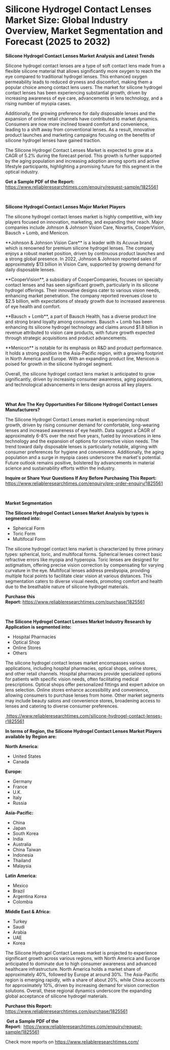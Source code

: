 <p><h1>Silicone Hydrogel Contact Lenses Market Size: Global Industry Overview, Market Segmentation and Forecast (2025 to 2032)</h1></p><p><strong>Silicone Hydrogel Contact Lenses Market Analysis and Latest Trends</strong></p>
<p><p>Silicone hydrogel contact lenses are a type of soft contact lens made from a flexible silicone material that allows significantly more oxygen to reach the eye compared to traditional hydrogel lenses. This enhanced oxygen permeability leads to reduced dryness and discomfort, making them a popular choice among contact lens users. The market for silicone hydrogel contact lenses has been experiencing substantial growth, driven by increasing awareness of eye care, advancements in lens technology, and a rising number of myopia cases. </p><p>Additionally, the growing preference for daily disposable lenses and the expansion of online retail channels have contributed to market dynamics. Consumers are now more inclined toward comfort and convenience, leading to a shift away from conventional lenses. As a result, innovative product launches and marketing campaigns focusing on the benefits of silicone hydrogel lenses have gained traction. </p><p>The Silicone Hydrogel Contact Lenses Market is expected to grow at a CAGR of 5.2% during the forecast period. This growth is further supported by the aging population and increasing adoption among sports and active lifestyle participants, highlighting a promising future for this segment in the optical industry.</p></p>
<p><strong>Get a Sample PDF of the Report:&nbsp;</strong> <a href="https://www.reliableresearchtimes.com/enquiry/request-sample/1825561?utm_campaign=1940&utm_medium=2&utm_source=Github&utm_content=ia&utm_term=07022025&utm_id=silicone-hydrogel-contact-lenses">https://www.reliableresearchtimes.com/enquiry/request-sample/1825561</a></p>
<p>&nbsp;</p>
<p><strong>Silicone Hydrogel Contact Lenses Major Market Players</strong></p>
<p><p>The silicone hydrogel contact lenses market is highly competitive, with key players focused on innovation, marketing, and expanding their reach. Major companies include Johnson & Johnson Vision Care, Novartis, CooperVision, Bausch + Lomb, and Menicon.</p><p>**Johnson & Johnson Vision Care** is a leader with its Acuvue brand, which is renowned for premium silicone hydrogel lenses. The company enjoys a robust market position, driven by continuous product launches and a strong global presence. In 2022, Johnson & Johnson reported sales of approximately $13 billion in Vision Care, supported by growing demand for daily disposable lenses.</p><p>**CooperVision**, a subsidiary of CooperCompanies, focuses on specialty contact lenses and has seen significant growth, particularly in its silicone hydrogel offerings. Their innovative designs cater to various vision needs, enhancing market penetration. The company reported revenues close to $2.5 billion, with expectations of steady growth due to increased awareness of eye health and comfort.</p><p>**Bausch + Lomb**, a part of Bausch Health, has a diverse product line and strong brand loyalty among consumers. Bausch + Lomb has been enhancing its silicone hydrogel technology and claims around $1.8 billion in revenue attributed to vision care products, with future growth expected through strategic acquisitions and product advancements.</p><p>**Menicon** is notable for its emphasis on R&D and product performance. It holds a strong position in the Asia-Pacific region, with a growing footprint in North America and Europe. With an expanding product line, Menicon is poised for growth in the silicone hydrogel segment.</p><p>Overall, the silicone hydrogel contact lens market is anticipated to grow significantly, driven by increasing consumer awareness, aging populations, and technological advancements in lens design across all key players.</p></p>
<p>&nbsp;</p>
<p><strong>What Are The Key Opportunities For Silicone Hydrogel Contact Lenses Manufacturers?</strong></p>
<p><p>The Silicone Hydrogel Contact Lenses market is experiencing robust growth, driven by rising consumer demand for comfortable, long-wearing lenses and increased awareness of eye health. Data suggest a CAGR of approximately 6-8% over the next five years, fueled by innovations in lens technology and the expansion of options for corrective vision needs. The trend toward daily disposable lenses is particularly notable, aligning with consumer preferences for hygiene and convenience. Additionally, the aging population and a surge in myopia cases underscore the market's potential. Future outlook remains positive, bolstered by advancements in material science and sustainability efforts within the industry.</p></p>
<p><strong>Inquire or Share Your Questions If Any Before Purchasing This Report:</strong> <a href="https://www.reliableresearchtimes.com/enquiry/pre-order-enquiry/1825561?utm_campaign=1940&utm_medium=2&utm_source=Github&utm_content=ia&utm_term=07022025&utm_id=silicone-hydrogel-contact-lenses">https://www.reliableresearchtimes.com/enquiry/pre-order-enquiry/1825561</a></p>
<p>&nbsp;</p>
<p><strong>Market Segmentation</strong></p>
<p><strong>The Silicone Hydrogel Contact Lenses Market Analysis by types is segmented into:</strong></p>
<p><ul><li>Spherical Form</li><li>Toric Form</li><li>Multifocal Form</li></ul></p>
<p><p>The silicone hydrogel contact lens market is characterized by three primary types: spherical, toric, and multifocal forms. Spherical lenses correct basic refractive errors like myopia and hyperopia. Toric lenses are designed for astigmatism, offering precise vision correction by compensating for varying curvature in the eye. Multifocal lenses address presbyopia, providing multiple focal points to facilitate clear vision at various distances. This segmentation caters to diverse visual needs, promoting comfort and health due to the breathable nature of silicone hydrogel materials.</p></p>
<p><strong>Purchase this Report:&nbsp;</strong><a href="https://www.reliableresearchtimes.com/purchase/1825561?utm_campaign=1940&utm_medium=2&utm_source=Github&utm_content=ia&utm_term=07022025&utm_id=silicone-hydrogel-contact-lenses">https://www.reliableresearchtimes.com/purchase/1825561</a></p>
<p>&nbsp;</p>
<p><strong>The Silicone Hydrogel Contact Lenses Market Industry Research by Application is segmented into:</strong></p>
<p><ul><li>Hospital Pharmacies</li><li>Optical Shop</li><li>Online Stores</li><li>Others</li></ul></p>
<p><p>The silicone hydrogel contact lenses market encompasses various applications, including hospital pharmacies, optical shops, online stores, and other retail channels. Hospital pharmacies provide specialized options for patients with specific vision needs, often facilitating medical prescriptions. Optical shops offer personalized fittings and expert advice on lens selection. Online stores enhance accessibility and convenience, allowing consumers to purchase lenses from home. Other market segments may include beauty salons and convenience stores, broadening access to lenses and catering to diverse consumer preferences.</p></p>
<p><a href="https://www.reliableresearchtimes.com/silicone-hydrogel-contact-lenses-r1825561?utm_campaign=1940&utm_medium=2&utm_source=Github&utm_content=ia&utm_term=07022025&utm_id=silicone-hydrogel-contact-lenses">&nbsp;https://www.reliableresearchtimes.com/silicone-hydrogel-contact-lenses-r1825561</a></p>
<p><strong>In terms of Region, the Silicone Hydrogel Contact Lenses Market Players available by Region are:</strong></p>
<p>
    <p> <strong> North America: </strong>
        <ul>
            <li>United States</li>
            <li>Canada</li>
        </ul>
        </p> 
    <p> <strong> Europe: </strong>
        <ul>
            <li>Germany</li>
            <li>France</li>
            <li>U.K.</li>
            <li>Italy</li>
            <li>Russia</li>
        </ul>
        </p> 
    <p> <strong> Asia-Pacific: </strong>
        <ul>
            <li>China</li>
            <li>Japan</li>
            <li>South Korea</li>
            <li>India</li>
            <li>Australia</li>
            <li>China Taiwan</li>
            <li>Indonesia</li>
            <li>Thailand</li>
            <li>Malaysia</li>
        </ul>
        </p> 
    <p> <strong> Latin America: </strong>
        <ul>
            <li>Mexico</li>
            <li>Brazil</li>
            <li>Argentina Korea</li>
            <li>Colombia</li>
        </ul>
        </p> 
    <p> <strong> Middle East & Africa: </strong>
        <ul>
            <li>Turkey</li>
            <li>Saudi</li>
            <li>Arabia</li>
            <li>UAE</li>
            <li>Korea</li>
        </ul>
    </p>
    </p>
<p><p>The Silicone Hydrogel Contact Lenses market is projected to experience significant growth across various regions, with North America and Europe anticipated to dominate due to high consumer awareness and advanced healthcare infrastructure. North America holds a market share of approximately 40%, followed by Europe at around 30%. The Asia-Pacific region is emerging rapidly, with a share of about 20%, while China accounts for approximately 10%, driven by increasing demand for vision correction solutions. Overall, these regional dynamics underscore the expanding global acceptance of silicone hydrogel materials.</p></p>
<p><strong>Purchase this Report: </strong><a href="https://www.reliableresearchtimes.com/purchase/1825561?utm_campaign=1940&utm_medium=2&utm_source=Github&utm_content=ia&utm_term=07022025&utm_id=silicone-hydrogel-contact-lenses">https://www.reliableresearchtimes.com/purchase/1825561</a></p>
<p>&nbsp;<strong>Get a Sample PDF of the Report:&nbsp;&nbsp;</strong><a href="https://www.reliableresearchtimes.com/enquiry/request-sample/1825561?utm_campaign=1940&utm_medium=2&utm_source=Github&utm_content=ia&utm_term=07022025&utm_id=silicone-hydrogel-contact-lenses">https://www.reliableresearchtimes.com/enquiry/request-sample/1825561</a></p>
<p><strong></strong></p>
<p>Check more reports on <a href="https://www.reliableresearchtimes.com/?utm_campaign=1940&utm_medium=2&utm_source=Github&utm_content=ia&utm_term=07022025&utm_id=silicone-hydrogel-contact-lenses">https://www.reliableresearchtimes.com/</a></p>